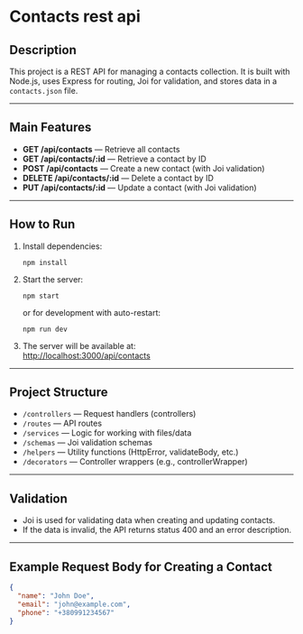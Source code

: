 # Contacts rest api

## Description

This project is a REST API for managing a contacts collection. It is built with Node.js, uses Express for routing, Joi for validation, and stores data in a `contacts.json` file.

---

## Main Features

- **GET /api/contacts** — Retrieve all contacts
- **GET /api/contacts/:id** — Retrieve a contact by ID
- **POST /api/contacts** — Create a new contact (with Joi validation)
- **DELETE /api/contacts/:id** — Delete a contact by ID
- **PUT /api/contacts/:id** — Update a contact (with Joi validation)

---

## How to Run

1. Install dependencies:

   ```
   npm install
   ```

2. Start the server:

   ```
   npm start
   ```

   or for development with auto-restart:

   ```
   npm run dev
   ```

3. The server will be available at:  
   [http://localhost:3000/api/contacts](http://localhost:3000/api/contacts)

---

## Project Structure

- `/controllers` — Request handlers (controllers)
- `/routes` — API routes
- `/services` — Logic for working with files/data
- `/schemas` — Joi validation schemas
- `/helpers` — Utility functions (HttpError, validateBody, etc.)
- `/decorators` — Controller wrappers (e.g., controllerWrapper)

---

## Validation

- Joi is used for validating data when creating and updating contacts.
- If the data is invalid, the API returns status 400 and an error description.

---

## Example Request Body for Creating a Contact

```json
{
  "name": "John Doe",
  "email": "john@example.com",
  "phone": "+380991234567"
}
```
